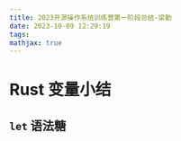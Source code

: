 ```yaml
---
title: 2023开源操作系统训练营第一阶段总结-梁勤
date: 2023-10-09 12:29:19
tags:
mathjax: true
---
```


# Rust 变量小结

## `let` 语法糖

